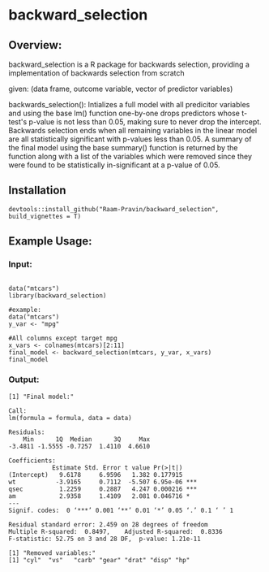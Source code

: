 # backward_selection
## Overview:
backward_selection is a R package for backwards selection, providing a implementation of backwards selection from scratch

given:
(data frame, outcome variable, vector of predictor variables)
 
backwards_selection(): Intializes a full model with all predicitor variables and using the base lm() function 
one-by-one drops predictors whose t-test's p-value is not less than 0.05, making sure to never drop the intercept. 
Backwards selection ends when all remaining variables in the linear model are all statistically significant with 
p-values less than 0.05. A summary of the final model using the base summary() function is returned by the function 
along with a list of the variables which were removed since they were found to be statistically in-significant at a 
p-value of 0.05.      

## Installation
```{r, eval = FALSE}
devtools::install_github("Raam-Pravin/backward_selection", build_vignettes = T)
```

## Example Usage:
### Input:
```{r, eval = FALSE}

data("mtcars")
library(backward_selection)

#example:
data("mtcars")
y_var <- "mpg"

#All columns except target mpg
x_vars <- colnames(mtcars)[2:11]  
final_model <- backward_selection(mtcars, y_var, x_vars)
final_model
```

### Output:
```{r, eval = FALSE}
[1] "Final model:"

Call:
lm(formula = formula, data = data)

Residuals:
    Min      1Q  Median      3Q     Max 
-3.4811 -1.5555 -0.7257  1.4110  4.6610 

Coefficients:
            Estimate Std. Error t value Pr(>|t|)    
(Intercept)   9.6178     6.9596   1.382 0.177915    
wt           -3.9165     0.7112  -5.507 6.95e-06 ***
qsec          1.2259     0.2887   4.247 0.000216 ***
am            2.9358     1.4109   2.081 0.046716 *  
---
Signif. codes:  0 ‘***’ 0.001 ‘**’ 0.01 ‘*’ 0.05 ‘.’ 0.1 ‘ ’ 1

Residual standard error: 2.459 on 28 degrees of freedom
Multiple R-squared:  0.8497,	Adjusted R-squared:  0.8336 
F-statistic: 52.75 on 3 and 28 DF,  p-value: 1.21e-11

[1] "Removed variables:"
[1] "cyl"  "vs"   "carb" "gear" "drat" "disp" "hp"  
```
